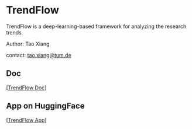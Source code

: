 

# TrendFlow
TrendFlow is a deep-learning-based framework for analyzing the research trends.

Author: Tao Xiang

contact: tao.xiang@tum.de

## Doc
[[TrendFlow Doc](https://leoxiang66.github.io/research-trends-analysis/)]

## App on HuggingFace
[[TrendFlow App](https://huggingface.co/spaces/Adapting/TrendFlow)]







